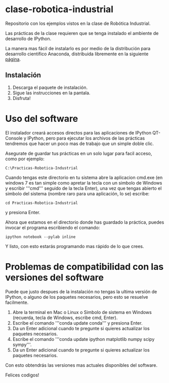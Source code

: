 clase-robotica-industrial
=========================

Repositorio con los ejemplos vistos en la clase de Robótica Industrial.

Las prácticas de la clase requieren que se tenga instalado el ambiente de desarrollo de IPython.

La manera mas fácil de instalarlo es por medio de la distribución para desarrollo cientifico Anaconda, distribuida libremente en la siguiente [página](https://store.continuum.io/cshop/anaconda/).

## Instalación

1. Descarga el paquete de instalación.
2. Sigue las instrucciones en la pantala.
3. Disfruta!

# Uso del software

El instalador creará accesos directos para las aplicaciones de IPython QT-Console y IPython, pero para ejecutar los archivos de las prácticas tendremos que hacer un poco mas de trabajo que un simple doble clic.

Asegurate de guardar tus prácticas en un solo lugar para facil acceso, como por ejemplo:

    C:\Practicas-Robotica-Industrial

Cuando tengas este directorio en tu sistema abre la aplicacion cmd.exe (en windows 7 es tan simple como apretar la tecla con un simbolo de Windows y escribir '''cmd''' seguido de la tecla Enter), una vez que tengas abierto el simbolo del sistema (nombre raro para una aplicación, lo se) escribe:

    cd Practicas-Robotica-Industrial

y presiona Enter.

Ahora que estamos en el directorio donde has guardado la práctica, puedes invocar el programa escribiendo el comando:

    ipython notebook --pylab inline

Y listo, con esto estarás programando mas rápido de lo que crees.

# Problemas de compatibilidad con las versiones del software

Puede que justo despues de la instalación no tengas la ultima versión de IPython, o alguno de los paquetes necesarios, pero esto se resuelve facilmente.

1. Abre la terminal en Mac o Linux o Simbolo de sistema en Windows (recuerda, tecla de Windows, escribe cmd, Enter).
2. Escribe el comando '''conda update conda''' y presiona Enter.
3. Da un Enter adicional cuando te pregunte si quieres actualizar los paquetes necesarios.
4. Escribe el comando '''conda update ipython matplotlib numpy scipy sympy'''.
5. Da un Enter adicional cuando te pregunte si quieres actualizar los paquetes necesarios.

Con esto obtendrás las versiones mas actuales disponibles del software.

Felices codigos!